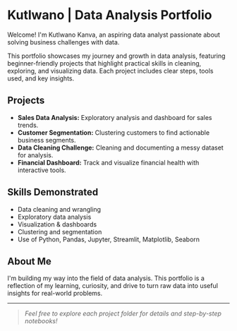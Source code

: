 # Kutlwano  | Data Analysis Portfolio

Welcome! I'm Kutlwano Kanva, an aspiring data analyst passionate about solving business challenges with data.

This portfolio showcases my journey and growth in data analysis, featuring beginner-friendly projects that highlight practical skills in cleaning, exploring, and visualizing data. Each project includes clear steps, tools used, and key insights.

## Projects

- **Sales Data Analysis:** Exploratory analysis and dashboard for sales trends.  
- **Customer Segmentation:** Clustering customers to find actionable business segments.  
- **Data Cleaning Challenge:** Cleaning and documenting a messy dataset for analysis.  
- **Financial Dashboard:** Track and visualize financial health with interactive tools.

## Skills Demonstrated

- Data cleaning and wrangling  
- Exploratory data analysis  
- Visualization & dashboards  
- Clustering and segmentation  
- Use of Python, Pandas, Jupyter, Streamlit, Matplotlib, Seaborn

## About Me

I'm building my way into the field of data analysis. This portfolio is a reflection of my learning, curiosity, and drive to turn raw data into useful insights for real-world problems.

---

> *Feel free to explore each project folder for details and step-by-step notebooks!*
